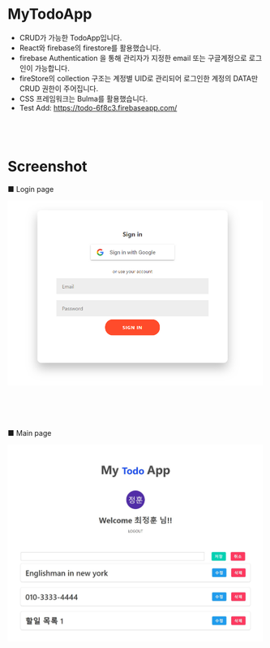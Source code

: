 # MyTodoApp
* CRUD가 가능한 TodoApp입니다.
* React와 firebase의 firestore를 활용했습니다.
* firebase Authentication 을 통해 관리자가 지정한 email 또는 구글계정으로 로그인이 가능합니다.
* fireStore의 collection 구조는 계정별 UID로 관리되어 로그인한 계정의 DATA만 CRUD 권한이 주어집니다.
* CSS 프레임워크는 Bulma를 활용했습니다.
* Test Add: https://todo-6f8c3.firebaseapp.com/
<br><br><br><br>

# Screenshot

■ Login page

<div>
    <img src='./p_image/login.png' />
</div>
<br><br><br><br>

■ Main page

<div>
    <img src='./p_image/main.jpg' />
</div>
<br><br><br><br>
